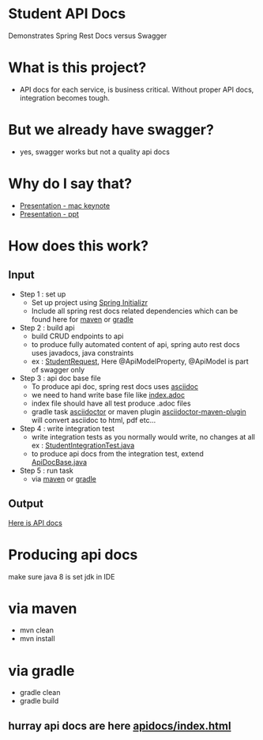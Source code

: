 # Student API Docs
Demonstrates Spring Rest Docs versus Swagger

# What is this project?
- API docs for each service, is business critical. Without proper API docs, integration becomes tough. 

# But we already have swagger?
- yes, swagger works but not a quality api docs

# Why do I say that?
- [Presentation - mac keynote](src/docs/presentation/swaggerVsSpringRestDocs.key)
- [Presentation - ppt](src/docs/presentation/swaggerVsSpringRestDocs.ppt)

# How does this work?

## Input
- Step 1 :  set up
  - Set up project using [Spring Initializr](https://start.spring.io/)
  - Include all spring rest docs related dependencies which can be found here for [maven](pom.xml) or [gradle](build.gradle)
- Step 2 : build api
  - build CRUD endpoints to api
  - to produce fully automated content of api, spring auto rest docs uses javadocs, java constraints
  - ex : [StudentRequest](src/main/java/com/example/docs/student/domain/StudentRequest.java), Here @ApiModelProperty, @ApiModel is part of swagger only
- Step 3 : api doc base file
  - To produce api doc, spring rest docs uses [asciidoc](https://asciidoctor.org/docs/asciidoc-syntax-quick-reference/)
  - we need to hand write base file like [index.adoc](src/docs/asciidoc/index.adoc)
  - index file should have all test produce .adoc files
  - gradle task [asciidoctor](build.gradle) or maven plugin [asciidoctor-maven-plugin](pom.xml) will convert asciidoc to html, pdf etc...
- Step 4 : write integration test
  - write integration tests as you normally would write, no changes at all ex : [StudentIntegrationTest.java](src/test/java/com/example/docs/integration/student/StudentIntegrationTest.java)
  - to produce api docs from the integration test, extend [ApiDocBase.java](src/test/java/com/example/docs/integration/ApiDocBase.java)
- Step 5 : run task
  - via [maven](#via-maven) or [gradle](#via-gradle)

## Output
[Here is API docs](apidocs/index.html)


# Producing api docs

make sure java 8 is set jdk in IDE

# via maven

- mvn clean
- mvn install

# via gradle

- gradle clean
- gradle build

## hurray api docs are here [apidocs/index.html](apidocs/index.html)
